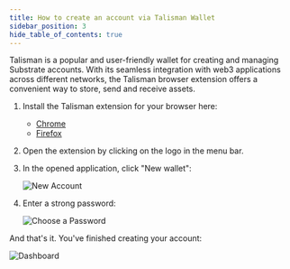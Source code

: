 ```yaml
---
title: How to create an account via Talisman Wallet
sidebar_position: 3
hide_table_of_contents: true
---
```


Talisman is a popular and user-friendly wallet for creating and managing Substrate accounts. With its seamless integration with web3 applications across different networks, the Talisman browser extension offers a convenient way to store, send and receive assets.

1. Install the Talisman extension for your browser here:

    - [Chrome](https://chrome.google.com/webstore/detail/talisman-polkadot-wallet/fijngjgcjhjmmpcmkeiomlglpeiijkld)
    - [Firefox](https://addons.mozilla.org/en-US/firefox/addon/talisman-wallet-extension/)

2. Open the extension by clicking on the logo in the menu bar.

3. In the opened application, click "New wallet":

    ![New Account](/img/02/talisman-new-account.png)

4. Enter a strong password:

    ![Choose a Password](/img/02/talisman-choose-password.png)

And that's it. You've finished creating your account:

![Dashboard](/img/02/talisman-dashboard.png)
